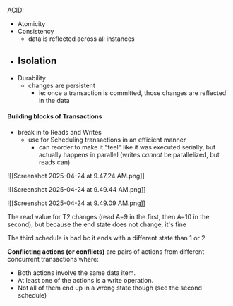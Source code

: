 ACID:
- Atomicity
- Consistency
	- data is reflected across all instances
- Isolation
	- 
- Durability
	- changes are persistent
		- ie: once a transaction is committed, those changes are reflected in the data


#### Building blocks of Transactions
- break in to Reads and Writes
	- use for Scheduling transactions in an efficient manner
		- can reorder to make it "feel" like it was executed serially, but actually happens in parallel (writes *cannot* be parallelized, but reads can)

![[Screenshot 2025-04-24 at 9.47.24 AM.png]]

![[Screenshot 2025-04-24 at 9.49.44 AM.png]]

![[Screenshot 2025-04-24 at 9.49.09 AM.png]]

The read value for T2 changes (read A=9 in the first, then A=10 in the second), but because the end state does not change, it's fine


The third schedule is bad bc it ends with a different state than 1 or 2


**Conflicting actions (or conflicts)** are pairs of actions from different concurrent transactions where:
- Both actions involve the same data item.
- At least one of the actions is a write operation.
- Not all of them end up in a wrong state though (see the second schedule)

